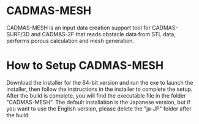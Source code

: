# CADMAS-MESH
CADMAS-MESH is an input data creation support tool for CADMAS-SURF/3D and CADMAS-2F that reads obstacle data from STL data, performs porous calculation and mesh generation.
# How to Setup CADMAS-MESH
Download the installer for the 64-bit version and run the exe to launch the installer, then follow the instructions in the installer to complete the setup.
After the build is complete, you will find the executable file in the folder "CADMAS-MESH".
The default installation is the Japanese version, but if you want to use the English version, please delete the "ja-JP" folder after the build.
